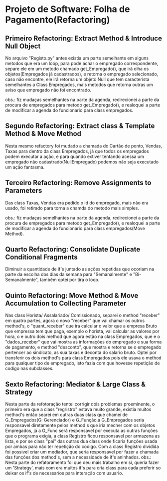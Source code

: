 # Projeto de Software: Folha de Pagamento(Refactoring)

## Primeiro Refactoring: Extract Method & Introduce Null Object

  No arquivo "Registo.py" antes existia um parte semelhante em alguns metodos que era um loop, para pode achar o empregado correspondente, separe ele em um metodo chamado get_Empregado(),  que irá olha os objetos(Empregados já cadastrados), e retorna o empregado selecionado, caso não encontre, ele irá retorna um objeto Null que tem caracterista semelhantes a Class Empregados, mais metodos que retorna outras um aviso que empregado não foi encontrado.
  
  obs.: fiz mudaças semelhantes na parte da agenda, redirecionei a parte da procura de empregados para metodo get_Empregado(), e realoquei a parte de modificar a agenda do funcionario para class empregados.
  
## Segundo Refactoring: Extract class & Template Method & Move Method

  Nesta mesmo refactory foi mudado a chamada do Cartão de ponto, Vendas, Taxas para dentro da class Empregados, já que todos os empregados podem executar a ação, e para quando extiver tentando acessa um empregado não cadastrado(NullEmpregado) podemos não seja executado um ação fantasma.

## Terceiro Refactoring: Remove Assignments to Parameters

  Das class Taxas, Vendas era pedido o id do empregado, mais não era usado, foi retirado para torna a chamda do metodo mais simples.
  
obs.: fiz mudaças semelhantes na parte da agenda, redirecionei a parte da procura de empregados para metodo get_Empregado(), e realoquei a parte de modificar a agenda do funcionario para class empregados(Move Method).

## Quarto Refactoring: Consolidate Duplicate Conditional Fragments
  
  Diminuir a quantidade de if's juntado as ações repetidas que ocoriam na parte da escolha dos dias da semana para "Semanalmente" e "Bi-Semanalmente", também optei por tira o loop.
  
## Quinto Refactoring: Move Method & Move Accumulation to Collecting Parameter
  
  Nas class Horista/ Assalariado/ Comissionado, separei o method "receber" em quatro partes, agora o novo "receber" que vai chamar os outros method's, o "quant_receber" que ira calcular o valor que a empresa Bruto que empressa tem que paga, exemplo o horista, vai calcular as valores por hora, o e outro dois method que agora estão na class Empregados, que e o "dados_receber" que vai mostra as informações do empregado e sua forma de pagamento, e method "desconto", que mostra e retorna se o empregado pertencer ao sindicato, as sua taxas e deconta do salario bruto.
  Optei por transferir os dois method's para class Empregados pois ele usava o method para qualquer tipo de empregado, isto fazia com que hovesse repetição de codigo nas subclasses.

## Sexto Refactoring: Mediator & Large Class & Strategy 

  Nesta parte da refotoração tentei corrigir dois problemas proeminente, o primeiro era que a class "regristro" estava muito grande, existia muitos method's então searei em outras duas class que chamei de G_Empregados(G: Gerenciador) e G_Função,a G_Empregados seria responsavel diretamente pelos method's que iria mecher com os objetos Empregados, já a G_Func será responsavel por executa as outras funções que o programa exigia, a class Registro ficou responsavel por armazena as lista, e por se class "pai" das outras dua class onde ficaria funções usada por ambas para não ter repetição do codigo.
  Com a class Registro dividida foi possivel criar um mediador, que seria responsavel por fazer a chamada das funções dos method's, sem a necessidade de if's aninhados.
  obs.: Nesta parte do refatoramento foi que deu mais trabalho em si, queria fazer um 'Strategy', mais com era muitos if's para cria class para cada preferir so deixar os if's de necessarios para interação com usuario. 
